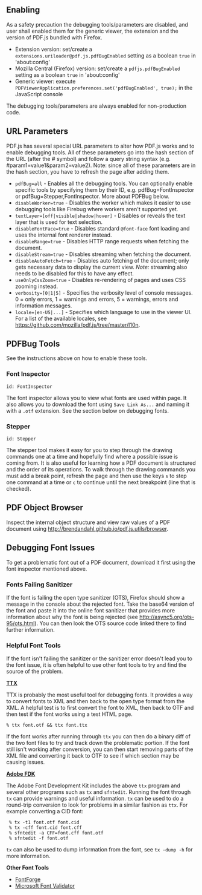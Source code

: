 ## Enabling
As a safety precaution the debugging tools/parameters are disabled, and user shall enabled them for the generic viewer, the extension and the version of PDF.js bundled with Firefox.

* Extension version: set/create a `extensions.uriloader@pdf.js.pdfBugEnabled` setting as a boolean `true` in 'about:config'
* Mozilla Central (Firefox) version: set/create a `pdfjs.pdfBugEnabled` setting as a boolean `true` in 'about:config'
* Generic viewer: execute `PDFViewerApplication.preferences.set('pdfBugEnabled', true);` in the JavaScript console

The debugging tools/parameters are always enabled for non-production code.

## URL Parameters
PDF.js has several special URL parameters to alter how PDF.js works and to enable debugging tools. All of these parameters go into the hash section of the URL (after the # symbol) and follow a query string syntax (e.g. #param1=value1&param2=value2). Note: since all of these parameters are in the hash section, you have to refresh the page after adding them.

* `pdfBug=all` - Enables all the debugging tools. You can optionally enable specific tools by specifying them by their ID, e.g. pdfBug=FontInspector or pdfBug=Stepper,FontInspector. More about PDFBug below.
* `disableWorker=true` - Disables the worker which makes it easier to use debugging tools like Firebug where workers aren't supported yet.
* `textLayer=[off|visible|shadow|hover]` - Disables or reveals the text layer that is used for text selection.
* `disableFontFace=true` - Disables standard `@font-face` font loading and uses the internal font renderer instead.
* `disableRange=true` - Disables HTTP range requests when fetching the document.
* `disableStream=true` - Disables streaming when fetching the document.
* `disableAutoFetch=true` - Disables auto fetching of the document; only gets necessary data to display the current view. *Note:* streaming also needs to be disabled for this to have any effect. 
* `useOnlyCssZoom=true` - Disables re-rendering of pages and uses CSS zooming instead.
* `verbosity=[0|1|5]` - Specifies the verbosity level of console messages. 0 = only errors, 1 = warnings and errors, 5 = warnings, errors and information messages.
* `locale=[en-US|...]` - Specifies which language to use in the viewer UI. For a list of the available locales, see https://github.com/mozilla/pdf.js/tree/master/l10n.

## PDFBug Tools
See the instructions above on how to enable these tools.

### Font Inspector
`id: FontInspector`

The font inspector allows you to view what fonts are used within page. It also allows you to download the font using `Save Link As...` and naming it with a `.otf` extension. See the section below on debugging fonts.

### Stepper
`id: Stepper`

The stepper tool makes it easy for you to step through the drawing commands one at a time and hopefully find where a possible issue is coming from. It is also useful for learning how a PDF document is structured and the order of its operations. To walk through the drawing commands you must add a break point, refresh the page and then use the keys `s` to step one command at a time or `c` to continue until the next breakpoint (line that is checked).

## PDF Object Browser
Inspect the internal object structure and view raw values of a PDF document using http://brendandahl.github.io/pdf.js.utils/browser.

## Debugging Font Issues
To get a problematic font out of a PDF document, download it first using the font inspector mentioned above.

### Fonts Failing Sanitizer
If the font is failing the open type sanitizer (OTS), Firefox should show a message in the console about the rejected font. Take the base64 version of the font and paste it into the online font sanitizer that provides more information about why the font is being rejected (see http://async5.org/ots-95/ots.html).  You can then look the OTS source code linked there to find further information. 

### Helpful Font Tools
If the font isn't failing the sanitizer or the sanitizer error doesn't lead you to the font issue, it is often helpful to use other font tools to try and find the source of the problem.

**[TTX](http://sourceforge.net/projects/fonttools/)**

TTX is probably the most useful tool for debugging fonts. It provides a way to convert fonts to XML and then back to the open type format from the XML. A helpful test is to first convert the font to XML, then back to OTF and then test if the font works using a test HTML page.  

```
% ttx font.otf && ttx font.ttx
```

If the font works after running through `ttx` you can then do a binary diff of the two font files to try and track down the problematic portion. If the font still isn't working after conversion, you can then start removing parts of the XML file and converting it back to OTF to see if which section may be causing issues.

**[Adobe FDK](http://www.adobe.com/devnet/opentype/afdko.html)**

The Adobe Font Development Kit includes the above `ttx` program and several other programs such as `tx` and `sfntedit`. Running the font through `tx` can provide warnings and useful information. `tx` can be used to do a round-trip conversion to look for problems in a similar fashion as `ttx`. For example converting a CID font:

```
 % tx -t1 font.otf font.cid
 % tx -cff font.cid font.cff
 % sfntedit -a CFF=font.cff font.otf
 % sfntedit -f font.otf
```

`tx` can also be used to dump information from the font, see `tx -dump -h` for more information.

**Other Font Tools**
* [FontForge](http://fontforge.sourceforge.net/)
* [Microsoft Font Validator](http://www.microsoft.com/typography/FontValidator.mspx)